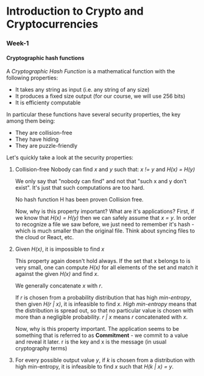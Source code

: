# Introduction to Crypto and Cryptocurrencies

### Week-1

#### Cryptographic hash functions

A *Cryptographic Hash Function* is a mathematical function with the following properties:
* It takes any string as input (i.e. any string of any size)
* It produces a fixed size output (for our course, we will use 256 bits)
* It is efficienty computable

In particular these functions have several security properties, the key among them being:
* They are collision-free
* They have hiding
* They are puzzle-friendly

Let's quickly take a look at the security properties:

1. Collision-free
    Nobody can find *x* and *y* such that:
    *x != y* and *H(x) = H(y)*

    We only say that "nobody can find" and not that "such x and y don\'t exist". It's just that 
    such computations are too hard.

    No hash function H has been proven Collision free.

    Now, why is this property important? What are it's applications?
    First, if we know that *H(x) = H(y)* then we can safely assume that *x = y*. 
    In order to recognize a file we saw before, we just need to remember it's hash - which is 
    much smaller than the original file. Think about syncing files to the cloud or React, etc.


2. Given *H(x)*, it is impossible to find *x*

    This property again doesn't hold always. If the set that x belongs to is very small, one can
    compute *H(x)* for all elements of the set and match it against the given *H(x)* and find *x*.

    We generally concatenate *x* with *r*.
    
    If *r* is chosen from a probability distribution that has high *min-entropy*, then given *H(r | x)*,
    it is infeasible to find *x*. *High min-entropy* means that the distribution is spread out, so
    that no particular value is chosen with more than a negligible probability. *r | x* means *r* 
    concatenated with *x*.

    Now, why is this property important. The application seems to be something that is referred
    to as **Commitment** - we commit to a value and reveal it later.
    r is the key and x is the message (in usual cryptography terms)

3. For every possible output value *y*, if *k* is chosen from a distribution with high min-entropy,
   it is infeasible to find *x* such that *H(k | x) = y*. 
   